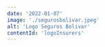 ```yaml
---
date: '2022-01-07'
image: './segurosbolivar.jpeg'
alt: 'Logo Seguros Bolivar'
contentId: 'logoInsurers'
---
```

